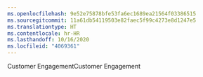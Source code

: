 ```yaml
---
ms.openlocfilehash: 9e52e75878bfe53fa6ec1689ea21564f03386515
ms.sourcegitcommit: 11a61db54119503e82faec5f99c4273e8d1247e5
ms.translationtype: HT
ms.contentlocale: hr-HR
ms.lasthandoff: 10/16/2020
ms.locfileid: "4069361"
---
```

<span data-ttu-id="48014-101">Customer Engagement</span><span class="sxs-lookup"><span data-stu-id="48014-101">Customer Engagement</span></span>